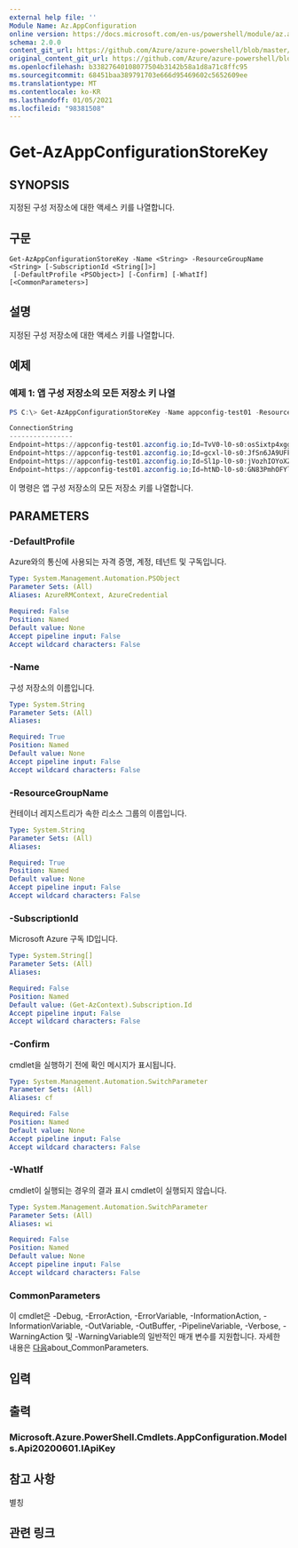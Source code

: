```yaml
---
external help file: ''
Module Name: Az.AppConfiguration
online version: https://docs.microsoft.com/en-us/powershell/module/az.appconfiguration/get-azappconfigurationstorekey
schema: 2.0.0
content_git_url: https://github.com/Azure/azure-powershell/blob/master/src/AppConfiguration/help/Get-AzAppConfigurationStoreKey.md
original_content_git_url: https://github.com/Azure/azure-powershell/blob/master/src/AppConfiguration/help/Get-AzAppConfigurationStoreKey.md
ms.openlocfilehash: b33827640108077504b3142b58a1d8a71c8ffc95
ms.sourcegitcommit: 68451baa389791703e666d95469602c5652609ee
ms.translationtype: MT
ms.contentlocale: ko-KR
ms.lasthandoff: 01/05/2021
ms.locfileid: "98381508"
---
```

# Get-AzAppConfigurationStoreKey

## SYNOPSIS
지정된 구성 저장소에 대한 액세스 키를 나열합니다.

## 구문

```
Get-AzAppConfigurationStoreKey -Name <String> -ResourceGroupName <String> [-SubscriptionId <String[]>]
 [-DefaultProfile <PSObject>] [-Confirm] [-WhatIf] [<CommonParameters>]
```

## 설명
지정된 구성 저장소에 대한 액세스 키를 나열합니다.

## 예제

### 예제 1: 앱 구성 저장소의 모든 저장소 키 나열
```powershell
PS C:\> Get-AzAppConfigurationStoreKey -Name appconfig-test01 -ResourceGroupName azpwsh-manual-test

ConnectionString                                                                                                                     LastModified        Name                ReadOnly Value
----------------                                                                                                                     ------------        ----                -------- -----
Endpoint=https://appconfig-test01.azconfig.io;Id=TvV0-l0-s0:osSixtp4xggJYFlsJyYl;Secret=Bfxnosrs952PTGxvb2bdFtlTDCBPFDTlBATuEO5kRbc= 5/7/2020 9:09:27 AM Primary             False    Bfxnosrs952PTGxvb2bdFtlTDCBPFDTlBATuEO5k...
Endpoint=https://appconfig-test01.azconfig.io;Id=gcxl-l0-s0:JfSn6JA9UFkRj7/3GVTu;Secret=0fH4qQ+LLvKUKEiT3kICQTEbV0WNMi4xNu9RZxPx6X0= 5/7/2020 9:09:27 AM Secondary           False    0fH4qQ+LLvKUKEiT3kICQTEbV0WNMi4xNu9RZxPx...
Endpoint=https://appconfig-test01.azconfig.io;Id=Sl1p-l0-s0:jVozhIOYoXZ9k5pCjWa2;Secret=bAmj8BqcHguVraXNAJfuD1bDR+gzlfk2hf8ZSZhE9Ik= 5/7/2020 9:09:27 AM Primary Read Only   True     bAmj8BqcHguVraXNAJfuD1bDR+gzlfk2hf8ZSZhE...
Endpoint=https://appconfig-test01.azconfig.io;Id=htND-l0-s0:GN83PmhOFYlAlcXHN2/6;Secret=n2tp5evU2F4Z1QkctG2TgZkgMxojEkod3KTEaEgcSMQ= 5/7/2020 9:09:27 AM Secondary Read Only True     n2tp5evU2F4Z1QkctG2TgZkgMxojEkod3KTEaEgc...
```

이 명령은 앱 구성 저장소의 모든 저장소 키를 나열합니다.

## PARAMETERS

### -DefaultProfile
Azure와의 통신에 사용되는 자격 증명, 계정, 테넌트 및 구독입니다.

```yaml
Type: System.Management.Automation.PSObject
Parameter Sets: (All)
Aliases: AzureRMContext, AzureCredential

Required: False
Position: Named
Default value: None
Accept pipeline input: False
Accept wildcard characters: False
```

### -Name
구성 저장소의 이름입니다.

```yaml
Type: System.String
Parameter Sets: (All)
Aliases:

Required: True
Position: Named
Default value: None
Accept pipeline input: False
Accept wildcard characters: False
```

### -ResourceGroupName
컨테이너 레지스트리가 속한 리소스 그룹의 이름입니다.

```yaml
Type: System.String
Parameter Sets: (All)
Aliases:

Required: True
Position: Named
Default value: None
Accept pipeline input: False
Accept wildcard characters: False
```

### -SubscriptionId
Microsoft Azure 구독 ID입니다.

```yaml
Type: System.String[]
Parameter Sets: (All)
Aliases:

Required: False
Position: Named
Default value: (Get-AzContext).Subscription.Id
Accept pipeline input: False
Accept wildcard characters: False
```

### -Confirm
cmdlet을 실행하기 전에 확인 메시지가 표시됩니다.

```yaml
Type: System.Management.Automation.SwitchParameter
Parameter Sets: (All)
Aliases: cf

Required: False
Position: Named
Default value: None
Accept pipeline input: False
Accept wildcard characters: False
```

### -WhatIf
cmdlet이 실행되는 경우의 결과 표시
cmdlet이 실행되지 않습니다.

```yaml
Type: System.Management.Automation.SwitchParameter
Parameter Sets: (All)
Aliases: wi

Required: False
Position: Named
Default value: None
Accept pipeline input: False
Accept wildcard characters: False
```

### CommonParameters
이 cmdlet은 -Debug, -ErrorAction, -ErrorVariable, -InformationAction, -InformationVariable, -OutVariable, -OutBuffer, -PipelineVariable, -Verbose, -WarningAction 및 -WarningVariable의 일반적인 매개 변수를 지원합니다. 자세한 내용은 [다음](http://go.microsoft.com/fwlink/?LinkID=113216)about_CommonParameters.

## 입력

## 출력

### Microsoft.Azure.PowerShell.Cmdlets.AppConfiguration.Models.Api20200601.IApiKey

## 참고 사항

별칭

## 관련 링크

